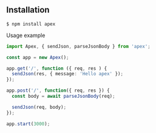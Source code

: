 ## Installation

```console
$ npm install apex
```

Usage example

```ts
import Apex, { sendJson, parseJsonBody } from 'apex';

const app = new Apex();

app.get('/', function ({ req, res ) {
  sendJson(res, { message: 'Hello apex' });
});

app.post('/', function({ req, res }) {
  const body = await parseJsonBody(req);

  sendJson(req, body);
});

app.start(3000);
```
